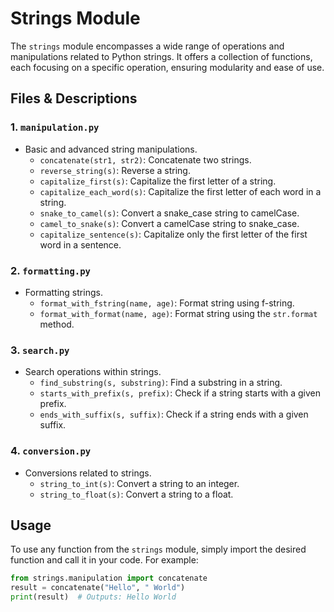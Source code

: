# Strings Module

The `strings` module encompasses a wide range of operations and manipulations related to Python strings. It offers a collection of functions, each focusing on a specific operation, ensuring modularity and ease of use.

## Files & Descriptions

### 1. `manipulation.py`
- Basic and advanced string manipulations.
    - `concatenate(str1, str2)`: Concatenate two strings.
    - `reverse_string(s)`: Reverse a string.
    - `capitalize_first(s)`: Capitalize the first letter of a string.
    - `capitalize_each_word(s)`: Capitalize the first letter of each word in a string.
    - `snake_to_camel(s)`: Convert a snake_case string to camelCase.
    - `camel_to_snake(s)`: Convert a camelCase string to snake_case.
    - `capitalize_sentence(s)`: Capitalize only the first letter of the first word in a sentence.

### 2. `formatting.py`
- Formatting strings.
    - `format_with_fstring(name, age)`: Format string using f-string.
    - `format_with_format(name, age)`: Format string using the `str.format` method.

### 3. `search.py`
- Search operations within strings.
    - `find_substring(s, substring)`: Find a substring in a string.
    - `starts_with_prefix(s, prefix)`: Check if a string starts with a given prefix.
    - `ends_with_suffix(s, suffix)`: Check if a string ends with a given suffix.

### 4. `conversion.py`
- Conversions related to strings.
    - `string_to_int(s)`: Convert a string to an integer.
    - `string_to_float(s)`: Convert a string to a float.

## Usage

To use any function from the `strings` module, simply import the desired function and call it in your code. For example:
```python
from strings.manipulation import concatenate
result = concatenate("Hello", " World")
print(result)  # Outputs: Hello World
